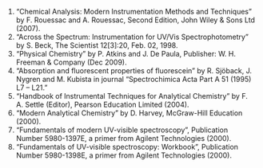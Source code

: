 1. “Chemical Analysis: Modern Instrumentation Methods and Techniques” by F. Rouessac and A. Rouessac, Second Edition, John Wiley & Sons Ltd (2007).
2. “Across the Spectrum: Instrumentation for UV/Vis Spectrophotometry” by S. Beck, The Scientist 12[3]:20, Feb. 02, 1998.
3. “Physical Chemistry” by P. Atkins and J. De Paula, Publisher: W. H. Freeman & Company (Dec 2009).
4. “Absorption and fluorescent properties of fluorescein” by R. Sjöback, J. Nygren and M. Kubista in journal “Spectrochimica Acta Part A 51 (1995) L7 – L21.”
5. “Handbook of Instrumental Techniques for Analytical Chemistry” by F. A. Settle (Editor), Pearson Education Limited (2004).
6. “Modern Analytical Chemistry” by D. Harvey, McGraw-Hill Education (2000).
7. “Fundamentals of modern UV-visible spectroscopy”, Publication Number 5980-1397E, a primer from Agilent Technologies (2000).
8. “Fundamentals of UV-visible spectroscopy: Workbook”, Publication Number 5980-1398E, a primer from Agilent Technologies (2000).

